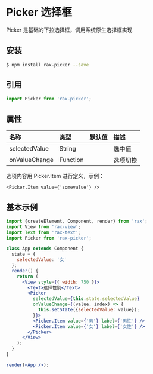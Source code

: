 # Picker 选择框

Picker 是基础的下拉选择框，调用系统原生选择框实现

## 安装

```bash
$ npm install rax-picker --save
```

## 引用

```jsx
import Picker from 'rax-picker';
```

## 属性

| 名称      | 类型       | 默认值  | 描述   |
| :------ | :------- | :--- | :--- |
| selectedValue | String |      | 选中值 |
| onValueChange | Function |      | 选项切换 |

选项内容用 Picker.Item 进行定义，示例：

```
<Picker.Item value={'somevalue'} />
```

## 基本示例

```jsx
import {createElement, Component, render} from 'rax';
import View from 'rax-view';
import Text from 'rax-text';
import Picker from 'rax-picker';

class App extends Component {
  state = {
    selectedValue: '女'
  };
  render() {
    return (
      <View style={{ width: 750 }}>
        <Text>选择性别</Text>
        <Picker 
          selectedValue={this.state.selectedValue}
          onValueChange={(value, index) => {
            this.setState({selectedValue: value});
          }}>
          <Picker.Item value={'男'} label={'男性'} />
          <Picker.Item value={'女'} label={'女性'} />
        </Picker>
      </View>
    );
  }
}

render(<App />);
```
